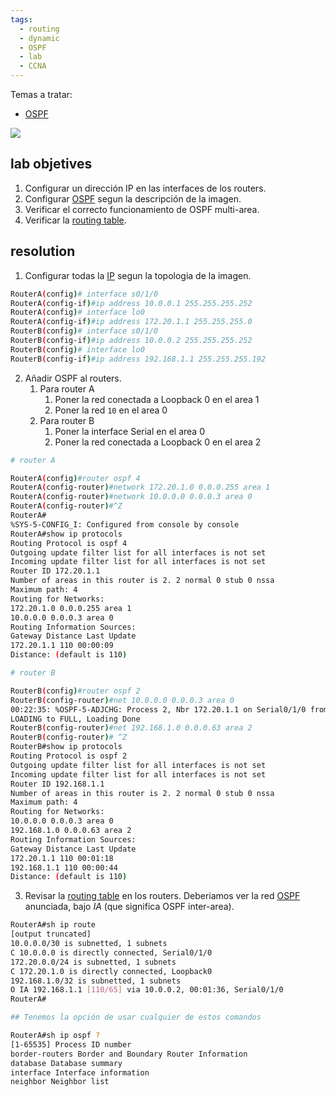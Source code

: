 ```yaml
---
tags:
  - routing
  - dynamic
  - OSPF
  - lab
  - CCNA
---
```

Temas a tratar:
- [OSPF](OSPF.md) 

![](16-9-scaled.jpg)

## lab objetives
1. Configurar un dirección IP en las interfaces de los routers.
2. Configurar [OSPF](OSPF.md) segun la descripción de la imagen.
3. Verificar el correcto funcionamiento de OSPF multi-area.
4. Verificar la [routing table](routing%20table.md). 

## resolution

1. Configurar todas la [IP](../../labs/NetWarriors/IP.md) segun la topologia de la imagen. 

``` bash
RouterA(config)# interface s0/1/0
RouterA(config-if)#ip address 10.0.0.1 255.255.255.252
RouterA(config)# interface lo0
RouterA(config-if)#ip address 172.20.1.1 255.255.255.0
RouterB(config)# interface s0/1/0
RouterB(config-if)#ip address 10.0.0.2 255.255.255.252
RouterB(config)# interface lo0
RouterB(config-if)#ip address 192.168.1.1 255.255.255.192
```

2. Añadir OSPF al routers. 
	1. Para router A 
		1. Poner la red conectada a Loopback 0 en el area 1
		2. Poner la red `10` en el area 0
	2. Para router B 
		1. Poner la interface Serial en el area 0
		2. Poner la red conectada a Loopback 0 en el area 2

``` bash
# router A

RouterA(config)#router ospf 4
RouterA(config-router)#network 172.20.1.0 0.0.0.255 area 1
RouterA(config-router)#network 10.0.0.0 0.0.0.3 area 0
RouterA(config-router)#^Z
RouterA#
%SYS-5-CONFIG_I: Configured from console by console
RouterA#show ip protocols
Routing Protocol is ospf 4
Outgoing update filter list for all interfaces is not set
Incoming update filter list for all interfaces is not set
Router ID 172.20.1.1
Number of areas in this router is 2. 2 normal 0 stub 0 nssa
Maximum path: 4
Routing for Networks:
172.20.1.0 0.0.0.255 area 1
10.0.0.0 0.0.0.3 area 0
Routing Information Sources:
Gateway Distance Last Update
172.20.1.1 110 00:00:09
Distance: (default is 110)

# router B

RouterB(config)#router ospf 2
RouterB(config-router)#net 10.0.0.0 0.0.0.3 area 0
00:22:35: %OSPF-5-ADJCHG: Process 2, Nbr 172.20.1.1 on Serial0/1/0 from
LOADING to FULL, Loading Done
RouterB(config-router)#net 192.168.1.0 0.0.0.63 area 2
RouterB(config-router)# ^Z
RouterB#show ip protocols
Routing Protocol is ospf 2
Outgoing update filter list for all interfaces is not set
Incoming update filter list for all interfaces is not set
Router ID 192.168.1.1
Number of areas in this router is 2. 2 normal 0 stub 0 nssa
Maximum path: 4
Routing for Networks:
10.0.0.0 0.0.0.3 area 0
192.168.1.0 0.0.0.63 area 2
Routing Information Sources:
Gateway Distance Last Update
172.20.1.1 110 00:01:18
192.168.1.1 110 00:00:44
Distance: (default is 110)
```

3. Revisar la [routing table](routing%20table.md) en los routers. Deberiamos ver la red [OSPF](OSPF.md) anunciada, bajo _IA_ (que significa OSPF inter-area). 

``` bash
RouterA#sh ip route
[output truncated]
10.0.0.0/30 is subnetted, 1 subnets
C 10.0.0.0 is directly connected, Serial0/1/0
172.20.0.0/24 is subnetted, 1 subnets
C 172.20.1.0 is directly connected, Loopback0
192.168.1.0/32 is subnetted, 1 subnets
O IA 192.168.1.1 [110/65] via 10.0.0.2, 00:01:36, Serial0/1/0
RouterA#

## Tenemos la opción de usar cualquier de estos comandos 

RouterA#sh ip ospf ?
[1-65535] Process ID number
border-routers Border and Boundary Router Information
database Database summary
interface Interface information
neighbor Neighbor list
```


